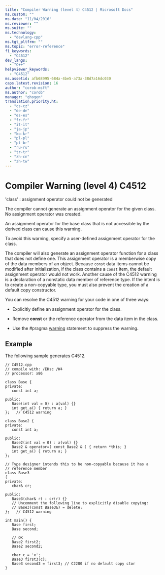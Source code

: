 ```yaml
---
title: "Compiler Warning (level 4) C4512 | Microsoft Docs"
ms.custom: ""
ms.date: "11/04/2016"
ms.reviewer: ""
ms.suite: ""
ms.technology: 
  - "devlang-cpp"
ms.tgt_pltfrm: ""
ms.topic: "error-reference"
f1_keywords: 
  - "C4512"
dev_langs: 
  - "C++"
helpviewer_keywords: 
  - "C4512"
ms.assetid: afb68995-684a-4be5-a73a-38d7a16dc030
caps.latest.revision: 16
author: "corob-msft"
ms.author: "corob"
manager: "ghogen"
translation.priority.ht: 
  - "cs-cz"
  - "de-de"
  - "es-es"
  - "fr-fr"
  - "it-it"
  - "ja-jp"
  - "ko-kr"
  - "pl-pl"
  - "pt-br"
  - "ru-ru"
  - "tr-tr"
  - "zh-cn"
  - "zh-tw"
---
```

# Compiler Warning (level 4) C4512
'class' : assignment operator could not be generated  
  
 The compiler cannot generate an assignment operator for the given class. No assignment operator was created.  
  
 An assignment operator for the base class that is not accessible by the derived class can cause this warning.  
  
 To avoid this warning, specify a user-defined assignment operator for the class.  
  
 The compiler will also generate an assignment operator function for a class that does not define one. This assignment operator is a memberwise copy of the data members of an object. Because `const` data items cannot be modified after initialization, if the class contains a `const` item, the default assignment operator would not work. Another cause of the C4512 warning is a declaration of a nonstatic data member of reference type. If the intent is to create a non-copyable type, you must also prevent the creation of a default copy constructor.  
  
 You can resolve the C4512 warning for your code in one of three ways:  
  
-   Explicitly define an assignment operator for the class.  
  
-   Remove **const** or the reference operator from the data item in the class.  
  
-   Use the #pragma [warning](../../preprocessor/warning.md) statement to suppress the warning.  
  
## Example  
 The following sample generates C4512.  
  
```  
// C4512.cpp  
// compile with: /EHsc /W4  
// processor: x86  
  
class Base {  
private:  
   const int a;  
  
public:  
   Base(int val = 0) : a(val) {}  
   int get_a() { return a; }  
};   // C4512 warning  
  
class Base2 {  
private:  
   const int a;  
  
public:  
   Base2(int val = 0) : a(val) {}  
   Base2 & operator=( const Base2 & ) { return *this; }  
   int get_a() { return a; }  
};  
  
// Type designer intends this to be non-copyable because it has a   
// reference member  
class Base3  
{  
private:  
   char& cr;  
  
public:  
   Base3(char& r) : cr(r) {}  
   // Uncomment the following line to explicitly disable copying:  
   // Base3(const Base3&) = delete;   
};   // C4512 warning  
  
int main() {  
   Base first;  
   Base second;  
  
   // OK  
   Base2 first2;  
   Base2 second2;  
  
   char c = 'x';  
   Base3 first3(c);  
   Base3 second3 = first3; // C2280 if no default copy ctor  
}  
```